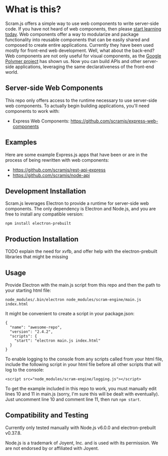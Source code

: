 # What is this?
Scram.js offers a simple way to use web components to write server-side code. If you have not heard of web components, then please [start learning today](http://webcomponents.org/). Web components offer a way to modularize and package functionality into reusable components that can be easily shared and composed to create entire applications. Currently they have been used mostly for front-end web development. Well, what about the back-end? Web components are not only useful for visual components, as the [Google Polymer project](https://www.polymer-project.org/1.0/) has shown us. Now you can build APIs and other server-side applications, leveraging the same declarativeness of the front-end world. 

## Server-side Web Components
This repo only offers access to the runtime necessary to use server-side web components. To actually begin building applications, you'll need components to work with:

* Express Web Components: https://github.com/scramjs/express-web-components

## Examples
Here are some example Express.js apps that have been or are in the process of being rewritten with web components:
* https://github.com/scramjs/rest-api-express
* https://github.com/scramjs/node-api

## Development Installation
Scram.js leverages Electron to provide a runtime for server-side web components. The only dependency is Electron and Node.js, and you are free to install any compatible version: 

`npm install electron-prebuilt`

## Production Installation
TODO explain the need for xvfb, and offer help with the electron-prebuilt libraries that might be missing

## Usage
Provide Electron with the main.js script from this repo and then the path to your starting html file:

`node_modules/.bin/electron node_modules/scram-engine/main.js index.html`

It might be convenient to create a script in your package.json:

```
{
  "name": "awesome-repo",
  "version": "2.4.2",
  "scripts": {
    "start": "electron main.js index.html"
  }
}
````

To enable logging to the console from any scripts called from your html file, include the following script in your html file before all other scripts that will log to the console:

`<script src="node_modules/scram-engine/logging.js"></script>`

To get the example included in this repo to work, you must manually edit lines 10 and 11 in main.js (sorry, I'm sure this will be dealt with eventually). Just uncomment line 10 and comment line 11, then run `npm start`.

## Compatibility and Testing
Currently only tested manually with Node.js v6.0.0 and electron-prebuilt v0.37.8.

Node.js is a trademark of Joyent, Inc. and is used with its permission. We are not endorsed by or
affiliated with Joyent.
